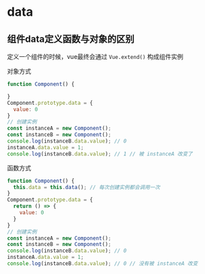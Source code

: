 # data

## 组件data定义函数与对象的区别

定义一个组件的时候，vue最终会通过 `Vue.extend()` 构成组件实例

对象方式

```javascript
function Component() {

}
Component.prototype.data = {
  value: 0
}
// 创建实例
const instanceA = new Component();
const instanceB = new Component();
console.log(instanceB.data.value); // 0
instanceA.data.value = 1;
console.log(instanceB.data.value); // 1 // 被 instanceA 改变了

```

函数方式

```javascript
function Component() {
  this.data = this.data(); // 每次创建实例都会调用一次
}
Component.prototype.data = {
  return () => {
    value: 0  
  }
}
// 创建实例
const instanceA = new Component();
const instanceB = new Component();
console.log(instanceB.data.value); // 0
instanceA.data.value = 1;
console.log(instanceB.data.value); // 0 // 没有被 instanceA 改变
```

